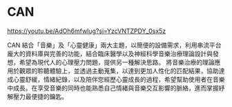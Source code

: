 # CAN
https://youtu.be/AdOh6mfwlug?si=YzcVNTZPDY_0sx5z 

CAN 結合「音樂」及「心靈健康」兩大主題，以簡便的設備需求，利用串流平台龐大的資料庫與完善的功能，結合臨床醫學以及神經科學音樂治療理論設計與發想，希望為現代人的心理壓力問題，提供另一種解決思路。
將音樂治療的理論應用於觀眾的聆聽體驗上，並透過主動蒐集，以達到更加人性化的匹配結果，協助達成心靈舒緩，情緒紀錄，以及陪伴您經歷心靈成長的過程，希望幫助使用者在音樂中成長。在享受音樂的同時也能熟悉自己情緒與音樂交互影響的脈絡，進而掌握紓解壓力最便捷的鑰匙。
